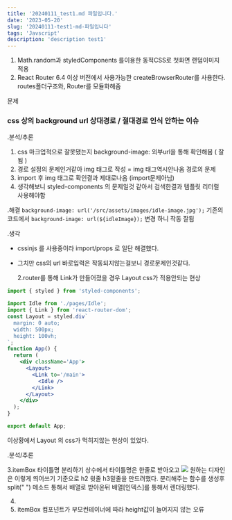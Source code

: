 ```yaml
---
title: '20240111_test1.md 파일입니다.'
date: '2023-05-20'
slug: '20240111-test1-md-파일입니다'
tags: 'Javscript'
description: 'description test1'
---
```


1. Math.random과 styledComponents 를이용한 동적CSS로 첫화면 랜덤이미지 적용
2. React Router 6.4 이상 버전에서 사용가능한 createBrowserRouter를 사용한다.
   routes폴더구조와, Router를 모듈화해줌

문제

### css 상의 background url 상대경로 / 절대경로 인식 안하는 이슈

.분석/추론

1. css 마크업적으로 잘못됐는지 background-image: 외부url을 통해 확인해봄 ( 잘됨 )
2. 경로 설정의 문제인거같아 img 태그로 작성 = img 태그역시안나옴 경로의 문제
3. import 후 img 태그로 확인결과 제대로나옴 (import문제아님)
4. 생각해보니 styled-components 의 문제일것 같아서 검색한결과 템플릿 리터럴 사용해야함

.해결
`background-image: url('/src/assets/images/idle-image.jpg');`
기존의 코드에서
`background-image: url(${idleImage});`
변경 하니 작동 잘됨

.생각

- cssinjs 를 사용중이라 import/props 로 일단 해결했다.
- 그치만 css의 url 바로입력은 작동되지않는걸보니 경로문제인것같다.

  2.router를 통해 Link가 만들어졌을 경우 Layout css가 적용안되는 현상

```jsx
import { styled } from 'styled-components';

import Idle from './pages/Idle';
import { Link } from 'react-router-dom';
const Layout = styled.div`
  margin: 0 auto;
  width: 500px;
  height: 100vh;
`;
function App() {
  return (
    <div className='App'>
      <Layout>
        <Link to='/main'>
          <Idle />
        </Link>
      </Layout>
    </div>
  );
}

export default App;
```

이상황에서 Layout 의 css가 먹히지않는 현상이 있었다.

.분석/추론

3.itemBox 타이틀명 분리하기
상수에서 타이틀명은 한줄로 받아오고
![](https://velog.velcdn.com/images/smurf_/post/8c31734a-8fdf-4e7e-8b23-76a1aee62997/image.png)
원하는 디자인은 이렇게 띄어쓰기 기준으로 h2 윗줄
h3밑줄을 만드려했다.
분리해주는 함수를 생성후 split(" ") 메소드 통해서 배열로 받아온뒤
배열[인덱스]를 통해서 렌더링했다.

4.
1. itemBox 컴포넌트가 부모컨테이너에 따라 height값이 늘어지지 않는 오류
